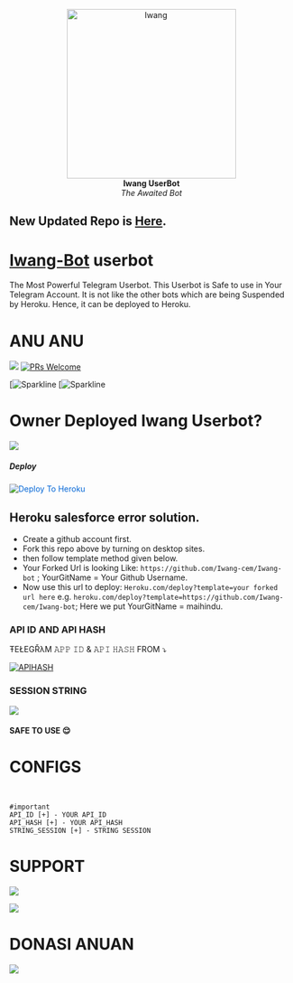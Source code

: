 <p align="center">
   
   <a href="https://github.com/Iwang-cem/Iwang-bot">
      <img src="https://telegra.ph//file/b0e85f92ab4f5f60812b2.jpg" alt="Iwang", height="300px",width="300px">
   </a>
   <br>
   <b>Iwang UserBot</b><br>
   <i>The Awaited Bot</i>
</p>
 
## New Updated Repo is [Here](https://github.com/Iwang-cem/Iwang-bot).
   
# [Iwang-Bot](https://t.me/cemarasupport) userbot

The Most Powerful Telegram Userbot.
This Userbot is Safe to use in Your Telegram Account.
It is not like the other bots which are being Suspended by Heroku. Hence, it can be deployed to Heroku.

# ANU ANU
  [![](https://img.shields.io/badge/Iwang-v0.7-darkgreen)](#) 
  [![PRs Welcome](https://img.shields.io/badge/PRs-welcome-brightgreen.svg?style=flat-square)](https://makeapullrequest.com)
  
 [![Sparkline](https://camo.githubusercontent.com/1f9e75894c57ea7e8d4f6410c3051be52a5a01645ff9ad112afa693c93aadf5e/68747470733a2f2f73746172732e6d6564762e696f2f6465706c6f797068702f6465706c6f7965722e737667)
 [![Sparkline](https://camo.githubusercontent.com/1f9e75894c57ea7e8d4f6410c3051be52a5a01645ff9ad112afa693c93aadf5e/68747470733a2f2f73746172732e6d6564762e696f2f6465706c6f797068702f6465706c6f7965722e737667)

# Owner Deployed Iwang Userbot?
 <a href="https://t.me/Iw4ngs" target="_blank"><img src="https://img.shields.io/badge/Owner-Anu%20Supra-red.svg?style=for-the-badge&logo=Telegram"></a>
   
##### Deploy
<a href="https://dashboard.heroku.com/new?button-url=https%3A%2F%2Fgithub.com%2Fmaihindu%2FfireX-&amp;template=https%3A%2F%2Fgithub.com%2Fmaihindu%2Ffirex-" rel="nofollow" style="background-color: initial; box-sizing: border-box; color: #0366d6; text-decoration-line: none;"><img alt="Deploy To Heroku" src="https://camo.githubusercontent.com/83b0e95b38892b49184e07ad572c94c8038323fb/68747470733a2f2f7777772e6865726f6b7563646e2e636f6d2f6465706c6f792f627574746f6e2e737667" style="border-style: none; box-sizing: initial; max-width: 100%;" /></a></div>

## Heroku salesforce error solution.
   - Create a github account first.
   - Fork this repo above by turning on desktop sites.
   - then follow template method given below.
   - Your Forked Url is looking Like: `https://github.com/Iwang-cem/Iwang-bot` ; YourGitName = Your Github Username.
   - Now use this url to deploy: `Heroku.com/deploy?template=your forked url here` e.g.  `heroku.com/deploy?template=https://github.com/Iwang-cem/Iwang-bot`; Here we put YourGitName = maihindu.   


### API ID AND API HASH 
ŦEŁEGŘλM 
𝙰𝙿𝙿 𝙸𝙳 & 𝙰𝙿𝙸 𝙷𝙰𝚂𝙷 
FROM 
 ⤵
   </p><p align="centre"><a href="https://my.telegram.org"> <img src="https://img.shields.io/badge/via_WEBSITE-APP_ID API_HASH-blue?style=for-the-badge&logo=telegram" alt="APIHASH" /></a> 





### SESSION STRING 
<a href="https://t.me/NayaStringBot" target="_blank"><img src="https://img.shields.io/badge/Join-String%20Anu-red.svg?style=for-the-badge&logo=Telegram"></a>

#### SAFE TO USE 😌

# CONFIGS 
```


#important 
API_ID [+] - YOUR API_ID 
API_HASH [+] - YOUR API_HASH 
STRING_SESSION [+] - STRING SESSION 

```
# SUPPORT 

<a href="https://t.me/cemarastore99" target="_blank"><img src="https://img.shields.io/badge/Join-Channel-yellow.svg?style=for-the-badge&logo=Telegram"></a>

<a href="https://t.me/cemarasupport" target="_blank"><img src="https://img.shields.io/badge/Join-Support%20Group-red.svg?style=for-the-badge&logo=Telegram"></a>

# DONASI ANUAN

   <a href="https://link.dana.id/qr/l29594fc" target="_blank"><img src="https://img.shields.io/badge/Join-donasi%20dana-blue?style=for-the-badge&logo=https://www.dana.id/_nuxt/img/dana-logo.fe46647.png"></a>

